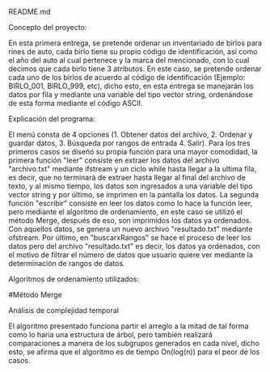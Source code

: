 README.md

Concepto del proyecto:

En esta primera entrega, se pretende ordenar un inventariado de birlos para rines de auto, cada birlo tiene su propio código de identificación, así como el año del auto al cual pertenece y la marca del mencionado, con lo cual decimos que cada birlo tiene 3 atributos. En este caso, se pretende ordenar cada uno de los birlos de acuerdo al código de identificación (Ejemplo: BIRLO_001, BIRLO_999, etc), dicho esto, en esta entrega se manejarán los datos por fila y mediante una variable del tipo vector string, ordenándose de esta forma mediante el código ASCII.

Explicación del programa:

El menú consta de 4 opciones (1. Obtener datos del archivo, 2. Ordenar y guardar datos, 3. Búsqueda por rangos de entrada 4. Salir). Para los tres primeros casos se diseñó su propia función para una mayor comodidad, la primera función "leer" consiste en extraer los datos del archivo "archivo.txt" mediante ifstream y un ciclo while hasta llegar a la ultima fila, es decir, que no terminará de extraer hasta llegar al final del archivo de texto, y al mismo tiempo, los datos son ingresados a una variable del tipo vector string y por último, se imprimen en la pantalla los datos. La segunda función "escribir" consiste en leer los datos como lo hace la función leer, pero mediante el algoritmo de ordenamiento, en este caso se utilizó el método Merge, después de eso, son imprimidos los datos ya ordenados. Con aquellos datos, se genera un nuevo archivo "resultado.txt" mediante ofstream. Por último, en "buscarxRangos" se hace el proceso de leer los datos pero del archivo "resultado.txt" es decir, los datos ya ordenados, con el motivo de filtrar el número de datos que usuario quiere ver mediante la determinación de rangos de datos.

Algoritmos de ordenamiento utilizados:

#Método Merge

Análisis de complejidad temporal

El algoritmo presentado funciona partir el arreglo a la mitad de tal forma como lo haría una estructura de árbol, pero también realizará comparaciones a manera de los subgrupos generados en cada nivel, dicho esto, se afirma que el algoritmo es de tiempo On(log(n)) para el peor de los casos.
